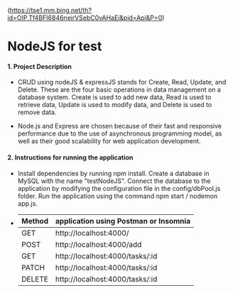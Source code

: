 (https://tse1.mm.bing.net/th?id=OIP.Tf4BFI6846neirVSebC0vAHaEi&pid=Api&P=0)

# NodeJS for test

#### 1. Project Description

- CRUD using nodeJS & expressJS stands for Create, Read, Update, and Delete. These are the four basic operations in data management on a database system. Create is used to add new data, Read is used to retrieve data, Update is used to modify data, and Delete is used to remove data.

- Node.js and Express are chosen because of their fast and responsive performance due to the use of asynchronous programming model, as well as their good scalability for web application development.

#### 2. Instructions for running the application

- Install dependencies by running npm install.
  Create a database in MySQL with the name "testNodeJS".
  Connect the database to the application by modifying the configuration file in the config/dbPool.js folder.
  Run the application using the command npm start / nodemon app.js.

* | Method | application using Postman or Insomnia |
  | ------ | ------------------------------------- |
  | GET    | http://localhost:4000/                |
  | POST   | http://localhost:4000/add             |
  | GET    | http://localhost:4000/tasks/:id       |
  | PATCH  | http://localhost:4000/tasks/:id       |
  | DELETE | http://localhost:4000/tasks/:id       |
